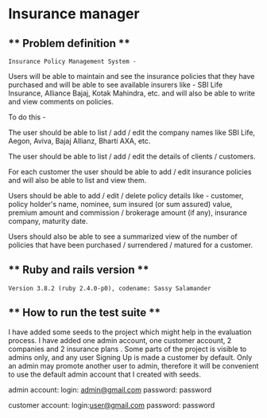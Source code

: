 # Insurance manager

## ** Problem definition **

 	Insurance Policy Management System -

Users will be able to maintain and see the insurance policies that they have purchased and will be able to see available insurers like - SBI Life Insurance, Alliance Bajaj, Kotak Mahindra, etc. and will also be able to write and view comments on policies.


To do this -

The user should be able to list / add / edit the company names like SBI Life, Aegon, Aviva, Bajaj Allianz, Bharti AXA, etc.


The user should be able to list / add / edit the details of clients / customers.


For each customer the user should be able to add / edit insurance policies and will also be able to list and view them.


Users should be able to add / edit / delete policy details like - customer, policy holder's name, nominee, sum insured (or sum assured) value, premium amount and commission / brokerage amount (if any), insurance company, maturity date.


Users should also be able to see a summarized view of the number of policies that have been purchased / surrendered / matured for a customer.


## ** Ruby and rails version **

	Version 3.8.2 (ruby 2.4.0-p0), codename: Sassy Salamander


## ** How to run the test suite **


 I have added some seeds to the project which might help in the evaluation process. I have added one admin account, one customer account, 2 companies and 2 insurance plans . Some parts of the project is visible to admins only, and any user Signing Up is made a customer by default. Only an admin may promote another user to admin, therefore it will be convenient to use the default admin account that I created with seeds.

admin account:
          login: admin@gmail.com
   password: password

customer account:
          login:user@gmail.com
   password: password



